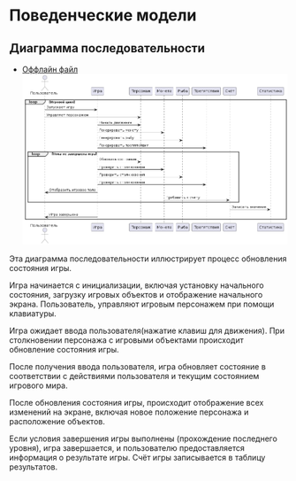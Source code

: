 # Поведенческие модели

## Диаграмма последовательности
* [Оффлайн файл](diagrams/sequence_diagram.puml)
![Диаграмма последовательности](diagrams/sequence_diagram.png)

Эта диаграмма последовательности иллюстрирует процесс обновления состояния игры.

Игра начинается с инициализации, включая установку начального состояния, загрузку игровых объектов и отображение начального экрана.
Пользователь, управляют игровым персонажем при помощи клавиатуры.

Игра ожидает ввода пользователя(нажатие клавиш для движения).
При столкновении персонажа с игровыми объектами происходит обновление состояния игры.

После получения ввода пользователя, игра обновляет состояние в соответствии с действиями пользователя и текущим состоянием игрового мира.

После обновления состояния игры, происходит отображение всех изменений на экране, включая новое положение персонажа и расположение объектов.

Если условия завершения игры выполнены (прохождение последнего уровня), игра завершается, и пользователю предоставляется информация о результате игры.
Счёт игры записывается в таблицу результатов.